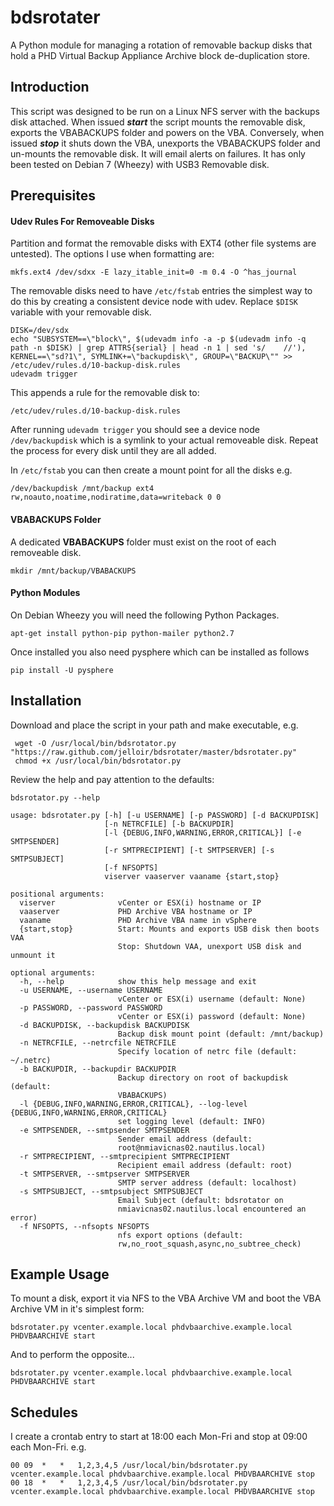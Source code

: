 bdsrotater
==========

A Python module for managing a rotation of removable backup disks that
hold a PHD Virtual Backup Appliance Archive block de-duplication store.

Introduction
------------
This script was designed to be run on a Linux NFS server with the
backups disk attached.
When issued **_start_** the script mounts the removable disk, exports the
VBABACKUPS folder and powers on the VBA.
Conversely, when issued **_stop_** it shuts down the VBA, unexports the
VBABACKUPS folder and un-mounts the removable disk.
It will email alerts on failures.
It has only been tested on Debian 7 (Wheezy) with USB3 Removable disk.

Prerequisites
-------------

#### Udev Rules For Removeable Disks

Partition and format the removable disks with EXT4 (other file systems
are untested).
The options I use when formatting are:

    mkfs.ext4 /dev/sdxx -E lazy_itable_init=0 -m 0.4 -O ^has_journal

The removable disks need to have `/etc/fstab` entries the simplest way to
do this by creating a consistent device node with udev.  Replace `$DISK`
variable with your removable disk.
    
    DISK=/dev/sdx
    echo "SUBSYSTEM==\"block\", $(udevadm info -a -p $(udevadm info -q path -n $DISK) | grep ATTRS{serial} | head -n 1 | sed 's/    //'), KERNEL==\"sd?1\", SYMLINK+=\"backupdisk\", GROUP=\"BACKUP\"" >> /etc/udev/rules.d/10-backup-disk.rules
    udevadm trigger

This appends a rule for the removable disk to:

    /etc/udev/rules.d/10-backup-disk.rules

After running `udevadm trigger` you should see a device node
`/dev/backupdisk` which is a symlink to your actual removeable disk.
Repeat the process for every disk until they are all added.

In `/etc/fstab` you can then create a mount point for all the disks e.g.

    /dev/backupdisk /mnt/backup ext4 rw,noauto,noatime,nodiratime,data=writeback 0 0

#### VBABACKUPS Folder

A dedicated **VBABACKUPS** folder must exist on the root of each
removeable disk.

    mkdir /mnt/backup/VBABACKUPS

#### Python Modules

On Debian Wheezy you will need the following Python Packages.

    apt-get install python-pip python-mailer python2.7

Once installed you also need pysphere which can be installed as follows

    pip install -U pysphere

Installation
------------

Download and place the script in your path and make executable, e.g.

     wget -O /usr/local/bin/bdsrotator.py "https://raw.github.com/jelloir/bdsrotater/master/bdsrotater.py"
     chmod +x /usr/local/bin/bdsrotator.py

Review the help and pay attention to the defaults:

    bdsrotator.py --help

    usage: bdsrotater.py [-h] [-u USERNAME] [-p PASSWORD] [-d BACKUPDISK]
                         [-n NETRCFILE] [-b BACKUPDIR]
                         [-l {DEBUG,INFO,WARNING,ERROR,CRITICAL}] [-e SMTPSENDER]
                         [-r SMTPRECIPIENT] [-t SMTPSERVER] [-s SMTPSUBJECT]
                         [-f NFSOPTS]
                         viserver vaaserver vaaname {start,stop}
    
    positional arguments:
      viserver              vCenter or ESX(i) hostname or IP
      vaaserver             PHD Archive VBA hostname or IP
      vaaname               PHD Archive VBA name in vSphere
      {start,stop}          Start: Mounts and exports USB disk then boots VAA
                            Stop: Shutdown VAA, unexport USB disk and unmount it
    
    optional arguments:
      -h, --help            show this help message and exit
      -u USERNAME, --username USERNAME
                            vCenter or ESX(i) username (default: None)
      -p PASSWORD, --password PASSWORD
                            vCenter or ESX(i) password (default: None)
      -d BACKUPDISK, --backupdisk BACKUPDISK
                            Backup disk mount point (default: /mnt/backup)
      -n NETRCFILE, --netrcfile NETRCFILE
                            Specify location of netrc file (default: ~/.netrc)
      -b BACKUPDIR, --backupdir BACKUPDIR
                            Backup directory on root of backupdisk (default:
                            VBABACKUPS)
      -l {DEBUG,INFO,WARNING,ERROR,CRITICAL}, --log-level {DEBUG,INFO,WARNING,ERROR,CRITICAL}
                            set logging level (default: INFO)
      -e SMTPSENDER, --smtpsender SMTPSENDER
                            Sender email address (default:
                            root@nmiavicnas02.nautilus.local)
      -r SMTPRECIPIENT, --smtprecipient SMTPRECIPIENT
                            Recipient email address (default: root)
      -t SMTPSERVER, --smtpserver SMTPSERVER
                            SMTP server address (default: localhost)
      -s SMTPSUBJECT, --smtpsubject SMTPSUBJECT
                            Email Subject (default: bdsrotator on
                            nmiavicnas02.nautilus.local encountered an error)
      -f NFSOPTS, --nfsopts NFSOPTS
                            nfs export options (default:
                            rw,no_root_squash,async,no_subtree_check)

Example Usage
-------------

To mount a disk, export it via NFS to the VBA Archive VM and boot the
VBA Archive VM in it's simplest form:

    bdsrotater.py vcenter.example.local phdvbaarchive.example.local PHDVBAARCHIVE start 

And to perform the opposite...

    bdsrotater.py vcenter.example.local phdvbaarchive.example.local PHDVBAARCHIVE start 
  
Schedules
---------

I create a crontab entry to start at 18:00 each Mon-Fri and stop at
09:00 each Mon-Fri.  e.g.

    00 09  *   *   1,2,3,4,5 /usr/local/bin/bdsrotater.py vcenter.example.local phdvbaarchive.example.local PHDVBAARCHIVE stop 
    00 18  *   *   1,2,3,4,5 /usr/local/bin/bdsrotater.py vcenter.example.local phdvbaarchive.example.local PHDVBAARCHIVE stop
